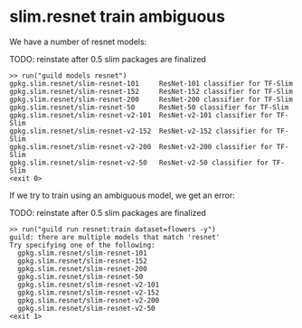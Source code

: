 # slim.resnet train ambiguous

We have a number of resnet models:

TODO: reinstate after 0.5 slim packages are finalized

    >> run("guild models resnet")
    gpkg.slim.resnet/slim-resnet-101     ResNet-101 classifier for TF-Slim
    gpkg.slim.resnet/slim-resnet-152     ResNet-152 classifier for TF-Slim
    gpkg.slim.resnet/slim-resnet-200     ResNet-200 classifier for TF-Slim
    gpkg.slim.resnet/slim-resnet-50      ResNet-50 classifier for TF-Slim
    gpkg.slim.resnet/slim-resnet-v2-101  ResNet-v2-101 classifier for TF-Slim
    gpkg.slim.resnet/slim-resnet-v2-152  ResNet-v2-152 classifier for TF-Slim
    gpkg.slim.resnet/slim-resnet-v2-200  ResNet-v2-200 classifier for TF-Slim
    gpkg.slim.resnet/slim-resnet-v2-50   ResNet-v2-50 classifier for TF-Slim
    <exit 0>

If we try to train using an ambiguous model, we get an error:

TODO: reinstate after 0.5 slim packages are finalized

    >> run("guild run resnet:train dataset=flowers -y")
    guild: there are multiple models that match 'resnet'
    Try specifying one of the following:
      gpkg.slim.resnet/slim-resnet-101
      gpkg.slim.resnet/slim-resnet-152
      gpkg.slim.resnet/slim-resnet-200
      gpkg.slim.resnet/slim-resnet-50
      gpkg.slim.resnet/slim-resnet-v2-101
      gpkg.slim.resnet/slim-resnet-v2-152
      gpkg.slim.resnet/slim-resnet-v2-200
      gpkg.slim.resnet/slim-resnet-v2-50
    <exit 1>
